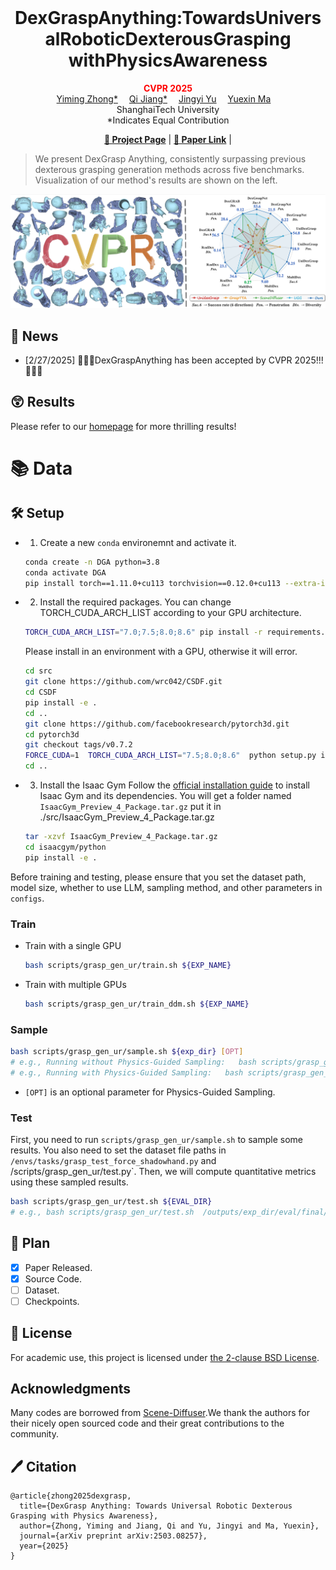 <br>
<p align="center">
<h1 align="center"><strong> DexGraspAnything:TowardsUniversalRoboticDexterousGrasping
 withPhysicsAwareness
</strong></h1>
  <p align="center">
      <strong><span style="color: red;">CVPR 2025</span></strong>
    <br>
   <a href='https://ymzhong66.github.io' target='_blank'>Yiming Zhong*</a>&emsp;
   <a href='https://github.com/Kenny-K' target='_blank'>Qi Jiang*</a>&emsp;
   <a href='https://faculty.sist.shanghaitech.edu.cn/yujingyi' target='_blank'>Jingyi Yu</a>&emsp;
   <a href='https://yuexinma.me' target='_blank'>Yuexin Ma</a>&emsp;
    <br>
    ShanghaiTech University    
    <br>
    *Indicates Equal Contribution
    <br>
  </p>
</p>

  

<p align="center">
  <a href="https://dexgraspanything.github.io/"><b>📖 Project Page</b></a> |
  <a href="https://arxiv.org/pdf/2503.08257"><b>📄 Paper Link</b></a> |
</p>

</div>

>  We present DexGrasp Anything, consistently surpassing previous dexterous grasping generation methods across five benchmarks. Visualization of our method's results are shown on the left.

<div align="center">
    <img src="image1.png" alt="Directional Weight Score" class="blend-img-background center-image" style="max-width: 100%; height: auto;" />
</div>

## 📣 News
- [2/27/2025] 🎉🎉🎉DexGraspAnything has been accepted by CVPR 2025!!!🎉🎉🎉

## 😲 Results
Please refer to our [homepage](https://dexgraspanything.github.io/) for more thrilling results!

# 📚 Data
<!-- You could generate demonstrations by yourself using our provided expert policies.  Generated demonstrations are under `$YOUR_REPO_PATH/3D-Diffusion-Policy/data/`.
- Download Adroit RL experts from [OneDrive](https://1drv.ms/u/s!Ag5QsBIFtRnTlFWqYWtS2wMMPKNX?e=dw8hsS), unzip it, and put the `ckpts` folder under `$YOUR_REPO_PATH/third_party/VRL3/`.
- Download DexArt assets from [Google Drive](https://drive.google.com/file/d/1DxRfB4087PeM3Aejd6cR-RQVgOKdNrL4/view?usp=sharing) and put the `assets` folder under `$YOUR_REPO_PATH/third_party/dexart-release/`. -->

<!-- **Note**: since you are generating demonstrations by yourselves, the results could be slightly different from the results reported in the paper. This is normal since the results of imitation learning highly depend on the demonstration quality. **Please re-generate demonstrations if you encounter some bad demonstrations** and **no need to open a new issue**. -->

## 🛠️ Setup
- 1. Create a new `conda` environemnt and activate it.

    ```bash
    conda create -n DGA python=3.8
    conda activate DGA
    pip install torch==1.11.0+cu113 torchvision==0.12.0+cu113 --extra-index-url https://download.pytorch.org/whl/cu113
    ```

- 2. Install the required packages.
    You can change TORCH_CUDA_ARCH_LIST according to your GPU architecture.
    ```bash
    TORCH_CUDA_ARCH_LIST="7.0;7.5;8.0;8.6" pip install -r requirements.txt
    ```
    Please install in an environment with a GPU, otherwise it will error.
    ```bash
    cd src
    git clone https://github.com/wrc042/CSDF.git
    cd CSDF
    pip install -e .
    cd ..
    git clone https://github.com/facebookresearch/pytorch3d.git
    cd pytorch3d
    git checkout tags/v0.7.2  
    FORCE_CUDA=1  TORCH_CUDA_ARCH_LIST="7.5;8.0;8.6"  python setup.py install
    cd ..
    ```
- 3. Install the Isaac Gym
    Follow the [official installation guide](https://developer.nvidia.com/isaac-gym) to install Isaac Gym and its dependencies.
    You will get a folder named `IsaacGym_Preview_4_Package.tar.gz` put it in ./src/IsaacGym_Preview_4_Package.tar.gz
    ```bash
    tar -xzvf IsaacGym_Preview_4_Package.tar.gz
    cd isaacgym/python
    pip install -e .
    ```

Before training and testing, please ensure that you set the dataset path, model size, whether to use LLM, sampling method, and other parameters in `configs`.

### Train

- Train with a single GPU

    ```bash
    bash scripts/grasp_gen_ur/train.sh ${EXP_NAME}
    ```

- Train with multiple GPUs

    ```bash
    bash scripts/grasp_gen_ur/train_ddm.sh ${EXP_NAME}
    ```

### Sample

```bash
bash scripts/grasp_gen_ur/sample.sh ${exp_dir} [OPT]
# e.g., Running without Physics-Guided Sampling:   bash scripts/grasp_gen_ur/sample.sh /outputs/exp_dir [OPT]
# e.g., Running with Physics-Guided Sampling:   bash scripts/grasp_gen_ur/sample.sh /outputs/exp_dir OPT
```
- `[OPT]` is an optional parameter for Physics-Guided Sampling.

### Test 

First, you need to run `scripts/grasp_gen_ur/sample.sh` to sample some results. 
You also need to set the dataset file paths in `/envs/tasks/grasp_test_force_shadowhand.py` and /scripts/grasp_gen_ur/test.py`. 
Then, we will compute quantitative metrics using these sampled results.

```bash
bash scripts/grasp_gen_ur/test.sh ${EVAL_DIR} 
# e.g., bash scripts/grasp_gen_ur/test.sh  /outputs/exp_dir/eval/final/2025-03-16_19-15-31
```


## 🚩 Plan
- [x] Paper Released.
- [x] Source Code.
- [ ] Dataset.
- [ ] Checkpoints.
<!-- --- -->



## 🎫 License

For academic use, this project is licensed under [the 2-clause BSD License](https://opensource.org/license/bsd-2-clause). 

## Acknowledgments

Many codes are borrowed from [Scene-Diffuser](https://github.com/scenediffuser/Scene-Diffuser).We thank the authors for their nicely open sourced code and their great contributions to the community.

## 🖊️ Citation
```
@article{zhong2025dexgrasp,
  title={DexGrasp Anything: Towards Universal Robotic Dexterous Grasping with Physics Awareness},
  author={Zhong, Yiming and Jiang, Qi and Yu, Jingyi and Ma, Yuexin},
  journal={arXiv preprint arXiv:2503.08257},
  year={2025}
}
```
